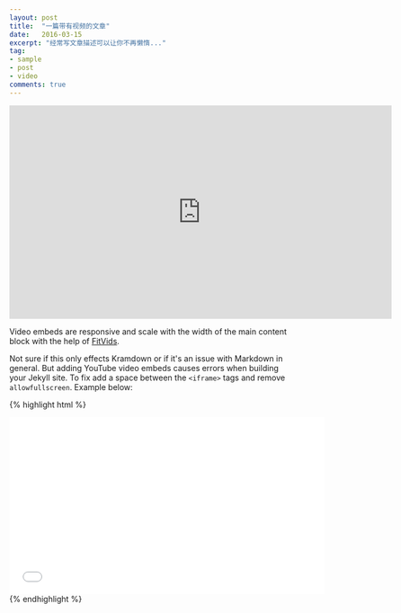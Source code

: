 ```yaml
---
layout: post
title:  "一篇带有视频的文章"
date:   2016-03-15
excerpt: "经常写文章描述可以让你不再懒惰..."
tag:
- sample
- post
- video
comments: true
---
```

<iframe width="680" height="380" src="http://player.youku.com/embed/XOTU5NjM5NjM2" frameborder="0"> </iframe>

Video embeds are responsive and scale with the width of the main content block with the help of [FitVids](http://fitvidsjs.com/).

Not sure if this only effects Kramdown or if it's an issue with Markdown in general. But adding YouTube video embeds causes errors when building your Jekyll site. To fix add a space between the `<iframe>` tags and remove `allowfullscreen`. Example below:

{% highlight html %}
<iframe width="560" height="315" src="//www.youtube.com/embed/SU3kYxJmWuQ" frameborder="0"> </iframe>
{% endhighlight %}
